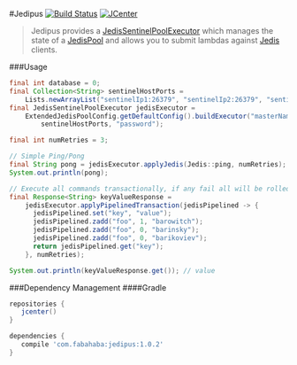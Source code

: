#Jedipus [![Build Status](https://travis-ci.org/jamespedwards42/jedipus.svg?branch=master)](https://travis-ci.org/jamespedwards42/jedipus) [![JCenter](https://api.bintray.com/packages/jamespedwards42/libs/jedipus/images/download.svg) ](https://bintray.com/jamespedwards42/libs/jedipus/_latestVersion)

>Jedipus provides a [JedisSentinelPoolExecutor](/jamespedwards42/jedipus/blob/master/src/main/java/com/fabahaba/jedipus/JedisSentinelPoolExecutor.java) which manages the state of a [JedisPool](https://github.com/xetorthio/jedis/wiki/Getting-started#basic-usage-example) and allows you to submit lambdas against [Jedis](https://github.com/xetorthio/jedis) clients.

###Usage
```java
final int database = 0;
final Collection<String> sentinelHostPorts =
    Lists.newArrayList("sentinelIp1:26379", "sentinelIp2:26379", "sentinelIp3:26379");
final JedisSentinelPoolExecutor jedisExecutor =
    ExtendedJedisPoolConfig.getDefaultConfig().buildExecutor("masterName", database,
        sentinelHostPorts, "password");

final int numRetries = 3;

// Simple Ping/Pong
final String pong = jedisExecutor.applyJedis(Jedis::ping, numRetries);
System.out.println(pong);

// Execute all commands transactionally, if any fail all will be rolled back.
final Response<String> keyValueResponse =
    jedisExecutor.applyPipelinedTransaction(jedisPipelined -> {
      jedisPipelined.set("key", "value");
      jedisPipelined.zadd("foo", 1, "barowitch");
      jedisPipelined.zadd("foo", 0, "barinsky");
      jedisPipelined.zadd("foo", 0, "barikoviev");
      return jedisPipelined.get("key");
    }, numRetries);

System.out.println(keyValueResponse.get()); // value
```

###Dependency Management
####Gradle
```groovy
repositories {
   jcenter()
}

dependencies {
   compile 'com.fabahaba:jedipus:1.0.2'
}
```
